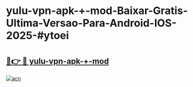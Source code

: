 # yulu-vpn-apk-+-mod-Baixar-Gratis-Ultima-Versao-Para-Android-IOS-2025-#ytoei

# <h2><a href="https://ainizakaria.my?title=yulu-vpn-apk-+-mod&ref=25M">🔗👉 🔴 yulu-vpn-apk-+-mod</a></h2>

[![acn](https://github.com/user-attachments/assets/0f9c940e-d8b0-45ae-aac7-cd30a18b3e1c)](https://ainizakaria.my?title=yulu-vpn-apk-+-mod&ref=25M)


